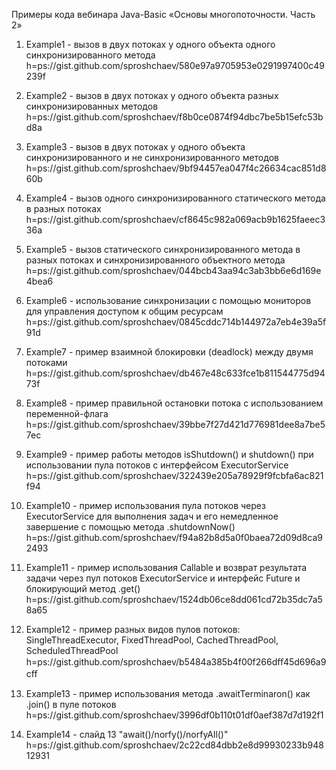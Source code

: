 Примеры кода вебинара Java-Basic «Основы многопоточности. Часть 2»

1. Example1 - вызов в двух потоках у одного объекта одного синхронизированного метода
   h=ps://gist.github.com/sproshchaev/580e97a9705953e0291997400c49239f

2. Example2 - вызов в двух потоках у одного объекта разных синхронизированных методов
   h=ps://gist.github.com/sproshchaev/f8b0ce0874f94dbc7be5b15efc53bd8a

3. Example3 - вызов в двух потоках у одного объекта синхронизированного и не
   синхронизированного методов
   h=ps://gist.github.com/sproshchaev/9bf94457ea047f4c26634cac851d860b

4. Example4 - вызов одного синхронизированного статического метода в разных потоках
   h=ps://gist.github.com/sproshchaev/cf8645c982a069acb9b1625faeec336a

5. Example5 - вызов статического синхронизированного метода в разных потоках и
   синхронизированного объектного метода
   h=ps://gist.github.com/sproshchaev/044bcb43aa94c3ab3bb6e6d169e4bea6

6. Example6 - использование синхронизации с помощью мониторов для управления доступом к
   общим ресурсам
   h=ps://gist.github.com/sproshchaev/0845cddc714b144972a7eb4e39a5f91d

7. Example7 - пример взаимной блокировки (deadlock) между двумя потоками
   h=ps://gist.github.com/sproshchaev/db467e48c633fce1b811544775d9473f

8. Example8 - пример правильной остановки потока с использованием переменной-флага
   h=ps://gist.github.com/sproshchaev/39bbe7f27d421d776981dee8a7be57ec

9. Example9 - пример работы методов isShutdown() и shutdown() при использовании пула потоков
   с интерфейсом ExecutorService
   h=ps://gist.github.com/sproshchaev/322439e205a78929f9fcbfa6ac821f94

10. Example10 - пример использования пула потоков через ExecutorService для выполнения задач
    и его немедленное завершение с помощью метода .shutdownNow()
    h=ps://gist.github.com/sproshchaev/f94a82b8d5a0f0baea72d09d8ca92493

11. Example11 - пример использования Callable и возврат результата задачи через пул потоков
    ExecutorService и интерфейс Future и блокирующий метод .get()
    h=ps://gist.github.com/sproshchaev/1524db06ce8dd061cd72b35dc7a58a65

12. Example12 - пример разных видов пулов потоков: SingleThreadExecutor, FixedThreadPool,
    CachedThreadPool, ScheduledThreadPool
    h=ps://gist.github.com/sproshchaev/b5484a385b4f00f266dﬀ45d696a9cﬀ

13. Example13 - пример использования метода .awaitTerminaron() как .join() в пуле потоков
    h=ps://gist.github.com/sproshchaev/3996df0b110t01df0aef387d7d192f1

14. Example14 - слайд 13 "await()/norfy()/norfyAll()"
    h=ps://gist.github.com/sproshchaev/2c22cd84dbb2e8d99930233b94812931
